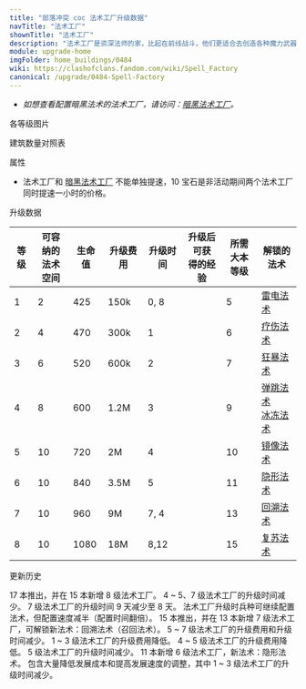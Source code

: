 ```yaml
---
title: "部落冲突 coc 法术工厂升级数据"
navTitle: "法术工厂"
shownTitle: "法术工厂"
description: "法术工厂是资深法师的家，比起在前线战斗，他们更适合去创造各种魔力武器。使用强大的法术，在战斗中扭转乾坤吧！"
module: upgrade-home
imgFolder: home_buildings/0484
wiki: https://clashofclans.fandom.com/wiki/Spell_Factory
canonical: /upgrade/0484-Spell-Factory
---
```


- *如想查看配置暗黑法术的法术工厂，请访问：[暗黑法术工厂](/upgrade/0485-Dark-Spell-Factory)。*

<UnitInfo :folder="$frontmatter.imgFolder" imgSrc="Spell_Factory8.png" :imgAlt="$frontmatter.navTitle" :description="$frontmatter.description" :isSmallImg="true" />

<SmallTitle>各等级图片</SmallTitle>

<Panel>
    <UnitImgGroup title="闲置状态" :folder="$frontmatter.imgFolder">
        <UnitImg imgTitle="1 级" imgSrc="Spell_Factory1.png" />
        <UnitImg imgTitle="2 级" imgSrc="Spell_Factory2.png" />
        <UnitImg imgTitle="3 级" imgSrc="Spell_Factory3.png" />
        <UnitImg imgTitle="4 级" imgSrc="Spell_Factory4.png" />
        <UnitImg imgTitle="5 级" imgSrc="Spell_Factory5.png" />
        <UnitImg imgTitle="6 级" imgSrc="Spell_Factory6.png" />
        <UnitImg imgTitle="7 级" imgSrc="Spell_Factory7.png" />
        <UnitImg imgTitle="8 级" imgSrc="Spell_Factory8.png" />
    </UnitImgGroup>
    <UnitImgGroup title="法术配置中" :folder="$frontmatter.imgFolder">
        <UnitImg imgTitle="1 级" imgSrc="Spell_Factory1_Active.png" />
        <UnitImg imgTitle="2 级" imgSrc="Spell_Factory2_Active.png" />
        <UnitImg imgTitle="3 级" imgSrc="Spell_Factory3_Active.png" />
        <UnitImg imgTitle="4 级" imgSrc="Spell_Factory4_Active.png" />
        <UnitImg imgTitle="5 级" imgSrc="Spell_Factory5_Active.png" />
        <UnitImg imgTitle="6 级" imgSrc="Spell_Factory6_Active.png" />
        <UnitImg imgTitle="7 级" imgSrc="Spell_Factory7_Active.png" />
        <UnitImg imgTitle="8 级" imgSrc="Spell_Factory8_Active.png" />
    </UnitImgGroup>
</Panel>

<SmallTitle>建筑数量对照表</SmallTitle>

<BuildingNum>
    <BuildingNumRow title="大本等级" num="1 - 4, 5 - 17" />
    <BuildingNumRow title="建筑数量" num="    0,      1" />
</BuildingNum>

<SmallTitle>属性</SmallTitle>

<UnitProperties>
    <UnitProperty pKey="占地面积" pValue="3×3" />
    <UnitProperty pKey="判定面积" pValue="3×3" :isJudgeSquare="true" />
    <UnitProperty pKey="提速所需宝石数" pValue="10" />
</UnitProperties>

* 法术工厂和 [暗黑法术工厂](/upgrade/0485-Dark-Spell-Factory) 不能单独提速，10 宝石是非活动期间两个法术工厂同时提速一小时的价格。

<SmallTitle>升级数据</SmallTitle>

<script setup>
const tableExtraInfo = [
    {
        "column": 3,
        "type": "cost",
        "gpClass": "building",
        "icon": "Elixir"
    },
    {
        "column": 4,
        "type": "time",
        "gpClass": "building"
    },
    {
        "column": 5,
        "type": "exp",
        "icon": "Exp"
    }
];
</script>

<UnitTable :tableExtraInfo="tableExtraInfo">

| 等级 |可容纳的<br>法术空间| 生命值 | 升级费用 | 升级时间 |升级后可获<br>得的经验|所需<br>大本等级| 解锁的法术 |
| ---- |        ---       |   ---  |   ---   |   ---   |         ---         |      ---      |    ---    |
|   1  |         2        |   425  |  150k   |   0, 8  |                     |       5       |<a href="/upgrade/0100-Lightning-Spell">雷电法术</a>|
|   2  |         4        |   470  |  300k   |   1     |                     |       6       |<a href="/upgrade/0101-Healing-Spell">疗伤法术</a>|
|   3  |         6        |   520  |  600k   |   2     |                     |       7       |<a href="/upgrade/0102-Rage-Spell">狂暴法术</a>|
|   4  |         8        |   600  |  1.2M   |   3     |                     |       9       |<a href="/upgrade/0103-Jump-Spell">弹跳法术</a><br><a href="/upgrade/0104-Freeze-Spell">冰冻法术</a>|
|   5  |        10        |   720  |    2M   |   4     |                     |      10       |<a href="/upgrade/0105-Clone-Spell">镜像法术</a>|
|   6  |        10        |   840  |  3.5M   |   5     |                     |      11       |<a href="/upgrade/0106-Invisibility-Spell">隐形法术</a>|
|   7  |        10        |   960  |    9M   |   7, 4  |                     |      13       |<a href="/upgrade/0107-Recall-Spell">回溯法术</a>|
|   8  |        10        |  1080  |   18M   |   8,12  |                     |      15       |<a href="/upgrade/0108-Revive-Spell">复苏法术</a>|
</UnitTable>

<SmallTitle>更新历史</SmallTitle>

<Timeline>
    <TimelineItem date="2024/11/25">
        <TimelineRow>17 本推出，并在 15 本新增 8 级法术工厂。</TimelineRow>    
        <TimelineRow>4 ~ 5、7 级法术工厂的升级时间减少。</TimelineRow>
    </TimelineItem>
    <TimelineItem date="2023/12/12">
        <TimelineRow>7 级法术工厂的升级时间 9 天减少至 8 天。</TimelineRow>
    </TimelineItem>
    <TimelineItem date="2022/10/10">
        <TimelineRow>法术工厂升级时兵种可继续配置法术，但配置速度减半（配置时间翻倍）。</TimelineRow>
        <TimelineRow>15 本推出，并在 13 本新增 7 级法术工厂，可解锁新法术：回溯法术（召回法术）。</TimelineRow>
        <TimelineRow>5 ~ 7 级法术工厂的升级费用和升级时间减少。</TimelineRow>
    </TimelineItem>
    <TimelineItem date="2021/12/09">
        <TimelineRow>1 ~ 3 级法术工厂的升级费用降低。</TimelineRow>
    </TimelineItem>
    <TimelineItem date="2021/04/12">
        <TimelineRow>4 ~ 5 级法术工厂的升级费用降低。</TimelineRow>
        <TimelineRow>5 级法术工厂的升级时间减少。</TimelineRow>
    </TimelineItem> 
    <TimelineItem date="2020/12/07">
        <TimelineRow>11 本新增 6 级法术工厂，新法术：隐形法术。</TimelineRow>   
    </TimelineItem> 
        <TimelineItem date="2019/04/02">
        <TimelineRow>包含大量降低发展成本和提高发展速度的调整，其中 1 ~ 3 级法术工厂的升级时间减少。</TimelineRow>     
    </TimelineItem>    
    <TimelineItem :historyBottom="true" />
</Timeline>